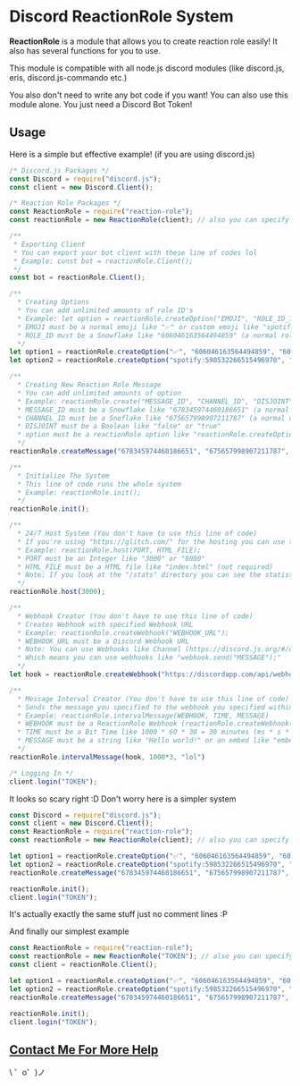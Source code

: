 Discord ReactionRole System
=================

<p><b>ReactionRole</b> is a module that allows you to create reaction role easily! It also has several functions for you to use.</p>
<p>This module is compatible with all node.js discord modules (like discord.js, eris, discord.js-commando etc.)</p>
<p>You also don't need to write any bot code if you want! You can also use this module alone. You just need a Discord Bot Token!</p>


Usage
------------
<p>Here is a simple but effective example! (if you are using discord.js)</p>

```js
/* Discord.js Packages */
const Discord = require("discord.js");
const client = new Discord.Client();

/* Reaction Role Packages */
const ReactionRole = require("reaction-role");
const reactionRole = new ReactionRole(client); // also you can specify a bot token like "new ReactionRole("TOKEN");"

/**
 * Exporting Client
 * You can export your bot client with these line of codes lol
 * Example: const bot = reactionRole.Client();
 */
const bot = reactionRole.Client();

/**
  * Creating Options 
  * You can add unlimited amounts of role ID's
  * Example: let option = reactionRole.createOption("EMOJI", "ROLE_ID_1", "ROLE_ID_2", "ROLE_ID_3", ...);
  * EMOJI must be a normal emoji like "✅" or custom emoji like "spotify:598532266515496970"
  * ROLE_ID must be a Snowflake like "606046163564494859" (a normal role ID)
  */
let option1 = reactionRole.createOption("✅", "606046163564494859", "604212225493696512");
let option2 = reactionRole.createOption("spotify:598532266515496970", "604212225493696512", "606046163564494859");

/**
  * Creating New Reaction Role Message 
  * You can add unlimited amounts of option
  * Example: reactionRole.create("MESSAGE_ID", "CHANNEL_ID", "DISJOINT", option1, option2, option3, ...);
  * MESSAGE_ID must be a Snowflake like "678345974460186651" (a normal channel ID)
  * CHANNEL_ID must be a Snoflake like "675657998907211787" (a normal channel ID)
  * DISJOINT must be a Boolean like "false" or "true"
  * option must be a reactionRole option like "reactionRole.createOption("EMOJI", "ROLE_ID_1", "ROLE_ID_2", "ROLE_ID_3", ...)"
  */
reactionRole.createMessage("678345974460186651", "675657998907211787", false, option1, option2);

/**
  * Initialize The System
  * This line of code runs the whole system
  * Example: reactionRole.init();
  */
reactionRole.init();

/**
  * 24/7 Host System (You don't have to use this line of code)
  * If you're using "https://glitch.com/" for the hosting you can use this function for 24/7 host your project!
  * Example: reactionRole.host(PORT, HTML_FILE);
  * PORT must be an Integer like "3000" or "8080"
  * HTML_FILE must be a HTML file like "index.html" (not required)
  * Note: If you look at the "/stats" directory you can see the statistics of your bot
  */
reactionRole.host(3000);

/**
  * Webhook Creator (You don't have to use this line of code)
  * Creates Webhook with specified Webhook URL
  * Example: reactionRole.createWebhook("WEBHOOK_URL");
  * WEBHOOK_URL must be a Discord Webhook URL
  * Note: You can use Webhooks like Channel (https://discord.js.org/#/docs/main/stable/class/Channel)
  * Which means you can use webhooks like "webhook.send("MESSAGE");"
  */
let hook = reactionRole.createWebhook("https://discordapp.com/api/webhooks/678330133819555865/T9li3ESR7yJuzjv8tltrUEdZINlk5M1Dhl0u7dwLhB1PkHH_YQV90dNOS3WI5JhQ9LrY");

/**
  * Message Interval Creator (You don't have to use this line of code)
  * Sends the message you specified to the webhook you specified within the specified time
  * Example: reactionRole.intervalMessage(WEBHOOK, TIME, MESSAGE)
  * WEBHOOK must be a ReactionRole Webhook (reactionRole.createWebhook("WEBHOOK_URL"))
  * TIME must be a Bit Time like 1000 * 60 * 30 = 30 minutes (ms * s * m * h * d * w)
  * MESSAGE must be a string like "Hello world!" or an embed like "embed: { description: "Hello world!" }"
  */
reactionRole.intervalMessage(hook, 1000*3, "lol")

/* Logging In */
client.login("TOKEN");
```

<p>It looks so scary right :D Don't worry here is a simpler system</p>

```js
const Discord = require("discord.js");
const client = new Discord.Client();
const ReactionRole = require("reaction-role");
const reactionRole = new ReactionRole(client); // also you can specify a bot token like "new ReactionRole("TOKEN");"

let option1 = reactionRole.createOption("✅", "606046163564494859", "604212225493696512");
let option2 = reactionRole.createOption("spotify:598532266515496970", "604212225493696512", "606046163564494859");
reactionRole.createMessage("678345974460186651", "675657998907211787", false, option1, option2);

reactionRole.init();
client.login("TOKEN");
``` 

<p>It's actually exactly the same stuff just no comment lines :P</p>
<p>And finally our simplest example</p>

```js
const ReactionRole = require("reaction-role");
const reactionRole = new ReactionRole("TOKEN"); // also you can specify a Discord.js Bot Client like "new ReactionRole(client);"
const client = reactionRole.Client();

let option1 = reactionRole.createOption("✅", "606046163564494859", "604212225493696512");
let option2 = reactionRole.createOption("spotify:598532266515496970", "604212225493696512", "606046163564494859");
reactionRole.createMessage("678345974460186651", "675657998907211787", false, option1, option2);

reactionRole.init();
client.login("TOKEN");
```

[Contact Me For More Help](https://www.is-my.fun/ulas)
-------------------

\ ゜o゜)ノ
